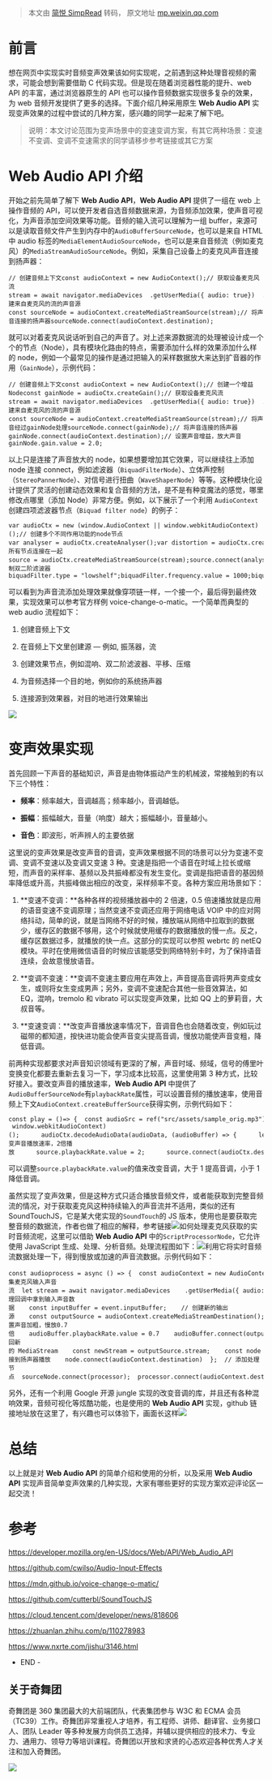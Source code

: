 > 本文由 [简悦 SimpRead](http://ksria.com/simpread/) 转码， 原文地址 [mp.weixin.qq.com](https://mp.weixin.qq.com/s/MuBqhyDUWbqU9p8e9LhdlQ)

前言
==

想在网页中实现实时音频变声效果该如何实现呢，之前遇到这种处理音视频的需求，可能会想到需要借助 C 代码实现。但是现在随着浏览器性能的提升、web API 的丰富，通过浏览器原生的 API 也可以操作音频数据实现很多复杂的效果，为 web 音频开发提供了更多的选择。下面介绍几种采用原生 **Web Audio API** 实现变声效果的过程中尝试的几种方案，感兴趣的同学一起来了解下吧。

> 说明：本文讨论范围为变声场景中的变速变调方案，有其它两种场景：变速不变调、变调不变速需求的同学请移步参考链接或其它方案

Web Audio API 介绍
================

开始之前先简单了解下 **Web Audio API**，**Web Audio API** 提供了一组在 web 上操作音频的 API，可以使开发者自选音频数据来源，为音频添加效果，使声音可视化，为声音添加空间效果等功能。音频的输入流可以理解为一组 buffer，来源可以是读取音频文件产生到内存中的`AudioBufferSourceNode`，也可以是来自 HTML 中 audio 标签的`MediaElementAudioSourceNode`，也可以是来自音频流（例如麦克风）的`MediaStreamAudioSourceNode`。例如，采集自己设备上的麦克风声音连接到扬声器：

```
// 创建音频上下文const audioContext = new AudioContext();// 获取设备麦克风流stream = await navigator.mediaDevices  .getUserMedia({ audio: true})  .catch(function (error) {    console.log(error);  });// 创建来自麦克风的流的声音源const sourceNode = audioContext.createMediaStreamSource(stream);// 将声音连接的扬声器sourceNode.connect(audioContext.destination);
```

就可以对着麦克风说话听到自己的声音了。对上述来源数据流的处理被设计成一个个的节点（Node），具有模块化路由的特点，需要添加什么样的效果添加什么样的 node，例如一个最常见的操作是通过把输入的采样数据放大来达到扩音器的作用（`GainNode`），示例代码：

```
// 创建音频上下文const audioContext = new AudioContext();// 创建一个增益Nodeconst gainNode = audioCtx.createGain();// 获取设备麦克风流stream = await navigator.mediaDevices  .getUserMedia({ audio: true})  .catch(function (error) {    console.log(error);  });// 创建来自麦克风的流的声音源const sourceNode = audioContext.createMediaStreamSource(stream);// 将声音经过gainNode处理sourceNode.connect(gainNode);// 将声音连接的扬声器gainNode.connect(audioContext.destination);// 设置声音增益，放大声音gainNode.gain.value = 2.0;
```

以上只是连接了声音放大的 node，如果想要增加其它效果，可以继续往上添加 node 连接 connect，例如滤波器（`BiquadFilterNode`）、立体声控制（`StereoPannerNode`）、对信号进行扭曲（`WaveShaperNode`）等等。这种模块化设计提供了灵活的创建动态效果和复合音频的方法，是不是有种变魔法的感觉，哪里修改点哪里（添加 Node）非常方便。例如，以下展示了一个利用 `AudioContext` 创建四项滤波器节点（`Biquad filter node`）的例子：

```
var audioCtx = new (window.AudioContext || window.webkitAudioContext)();// 创建多个不同作用功能的node节点var analyser = audioCtx.createAnalyser();var distortion = audioCtx.createWaveShaper();var gainNode = audioCtx.createGain();var biquadFilter = audioCtx.createBiquadFilter();var convolver = audioCtx.createConvolver();// 将所有节点连接在一起source = audioCtx.createMediaStreamSource(stream);source.connect(analyser);analyser.connect(distortion);distortion.connect(biquadFilter);biquadFilter.connect(convolver);convolver.connect(gainNode);gainNode.connect(audioCtx.destination);// 控制双二阶滤波器biquadFilter.type = "lowshelf";biquadFilter.frequency.value = 1000;biquadFilter.gain.value = 25;
```

可以看到为声音流添加处理效果就像穿项链一样，一个接一个，最后得到最终效果，实现效果可以参考官方样例 voice-change-o-matic。一个简单而典型的 web audio 流程如下：

1.  创建音频上下文
    
2.  在音频上下文里创建源 — 例如, 振荡器，流
    
3.  创建效果节点，例如混响、双二阶滤波器、平移、压缩
    
4.  为音频选择一个目的地，例如你的系统扬声器
    
5.  连接源到效果器，对目的地进行效果输出
    

![](https://mmbiz.qpic.cn/sz_mmbiz_png/cAd6ObKOzEBCO7XZEKV38gjSb4rQ0WLdmMsibQ46Wt1HwShq2pTzicghMvV2qyhP7jHbib9duovBazUuqnXTGpxgA/640?wx_fmt=png)

变声效果实现
======

首先回顾一下声音的基础知识，声音是由物体振动产生的机械波，常接触到的有以下三个特性：

*   **频率**：频率越大，音调越高；频率越小，音调越低。
    
*   **振幅**：振幅越大，音量（响度）越大；振幅越小，音量越小。
    
*   **音色**：即波形，听声辨人的主要依据
    

这里说的变声效果是改变声音的音调，变声效果根据不同的场景可以分为变速不变调、变调不变速以及变调又变速 3 种。变速是指把一个语音在时域上拉长或缩短，而声音的采样率、基频以及共振峰都没有发生变化。变调是指把语音的基因频率降低或升高，共振峰做出相应的改变，采样频率不变。各种方案应用场景如下：

1.  **变速不变调：**各种各样的视频播放器中的 2 倍速，0.5 倍速播放就是应用的语音变速不变调原理；当然变速不变调还应用于网络电话 VOIP 中的应对网络抖动，简单的说，就是当网络不好的时候，播放端从网络中拉取到的数据少，缓存区的数据不够用，这个时候就使用缓存的数据播放的慢一点。反之，缓存区数据过多，就播放的快一点。这部分的实现可以参照 webrtc 的 netEQ 模块。平时在使用微信语音的时候应该能感受到网络特别卡时，为了保持语音连续，会故意慢放语音。
    
2.  **变调不变速：**变调不变速主要应用在声效上，声音提高音调将男声变成女生，或则将女生变成男声；另外，变调不变速配合其他一些音效算法，如 EQ，混响，tremolo 和 vibrato 可以实现变声效果，比如 QQ 上的萝莉音，大叔音等。
    
3.  **变速变调：**改变声音播放速率情况下，音调音色也会随着改变，例如玩过磁带的都知道，按快进功能会使声音变尖提高音调，慢放功能使声音变粗，降低音调。
    

前两种实现都要求对声音知识领域有更深的了解，声音时域、频域，信号的傅里叶变换变化都要去重新去复习一下，学习成本比较高，这里使用第 3 种方式，比较好接入。要改变声音的播放速率，**Web Audio API** 中提供了`AudioBufferSourceNode`有`playbackRate`属性，可以设置音频的播放速率，使用音频上下文`AudioContext.createBufferSource`获得实例，示例代码如下：

```
const play = ()=> {  const audioSrc = ref("src/assets/sample_orig.mp3")  const url = audioSrc.value  const request = new XMLHttpRequest()  request.open('GET', url, true)  request.responseType = 'arraybuffer'  request.onload = function() {    const audioData = request.response    const audioCtx = new (window.AudioContext || window.webkitAudioContext)();      audioCtx.decodeAudioData(audioData, (audioBuffer) => {      let source = audioCtx.createBufferSource();      source.buffer = audioBuffer;      // 改变声音播放速率，2倍播放      source.playbackRate.value = 2;      source.connect(audioCtx.destination);      source.start(0);    });  }  request.send()}
```

可以调整`source.playbackRate.value`的值来改变音调，大于 1 提高音调，小于 1 降低音调。

虽然实现了变声效果，但是这种方式只适合播放音频文件，或者能获取到完整音频流的情况，对于获取麦克风这种持续输入的声音流并不适用，类似的还有 SoundTouchJS，它是某大佬实现的`SoundTouch`的 JS 版本，使用也是要获取完整音频的数据流，作者也做了相应的解释，参考链接![](https://mmbiz.qpic.cn/sz_mmbiz_png/cAd6ObKOzEBCO7XZEKV38gjSb4rQ0WLdTegf4j1Ao1mCP3JasJbVJkZMibIZsrlmZhiaQyrTIYLPk7Aj6F9oGYrg/640?wx_fmt=png)如何处理麦克风获取的实时音频流呢，这里可以借助 **Web Audio API** 中的`ScriptProcessorNode`，它允许使用 JavaScript 生成、处理、分析音频。处理流程图如下：![](https://mmbiz.qpic.cn/sz_mmbiz_png/cAd6ObKOzEBCO7XZEKV38gjSb4rQ0WLdg6Meic7Kz6Euy6xyYcsnR5ibRicBc4J2FWFWKicyKUJ0MXDmq5GibmF1WnA/640?wx_fmt=png)利用它将实时音频流数据处理一下，得到慢放或加速的声音流数据。示例代码如下：

```
const audioprocess = async () => {  const audioContext = new AudioContext();  // 采集麦克风输入声音流  let stream = await navigator.mediaDevices    .getUserMedia({ audio: true})    .catch(function (error) {      console.log(error);    });  const sourceNode = audioContext.createMediaStreamSource(stream);  const processor = audioContext.createScriptProcessor(4096, 1, 1);  processor.onaudioprocess = async event => {    // 处理回调中拿到输入声音数据    const inputBuffer = event.inputBuffer;    // 创建新的输出源    const outputSource = audioContext.createMediaStreamDestination();    const audioBuffer = audioContext.createBufferSource();    audioBuffer.buffer = inputBuffer;    // 设置声音加粗，慢放0.7倍    audioBuffer.playbackRate.value = 0.7    audioBuffer.connect(outputSource);    audioBuffer.start();    // 返回新的 MediaStream    const newStream = outputSource.stream;    const node = audioContext.createMediaStreamSource(newStream)    // 连接到扬声器播放    node.connect(audioContext.destination)  };  // 添加处理节点  sourceNode.connect(processor);  processor.connect(audioContext.destination)}
```

另外，还有一个利用 Google 开源 jungle 实现的改变音调的库，并且还有各种混响效果，音频可视化等炫酷功能，也是使用的 **Web Audio API** 实现，github 链接地址放在这里了，有兴趣也可以体验下，画面长这样![](https://mmbiz.qpic.cn/sz_mmbiz_png/cAd6ObKOzEBCO7XZEKV38gjSb4rQ0WLdhXax3KM7MoFCOAlOWrHNuYwjW6w3cRGp8icD6y2wfnYKLogmSlFbmfA/640?wx_fmt=png)

总结
==

以上就是对 **Web Audio API** 的简单介绍和使用的分析，以及采用 **Web Audio API** 实现声音简单变声效果的几种实现，大家有哪些更好的实现方案欢迎评论区一起交流！

参考
==

https://developer.mozilla.org/en-US/docs/Web/API/Web_Audio_API

https://github.com/cwilso/Audio-Input-Effects

https://mdn.github.io/voice-change-o-matic/

https://github.com/cutterbl/SoundTouchJS

https://cloud.tencent.com/developer/news/818606

https://zhuanlan.zhihu.com/p/110278983

https://www.nxrte.com/jishu/3146.html

- END -

关于奇舞团
-----

奇舞团是 360 集团最大的大前端团队，代表集团参与 W3C 和 ECMA 会员（TC39）工作。奇舞团非常重视人才培养，有工程师、讲师、翻译官、业务接口人、团队 Leader 等多种发展方向供员工选择，并辅以提供相应的技术力、专业力、通用力、领导力等培训课程。奇舞团以开放和求贤的心态欢迎各种优秀人才关注和加入奇舞团。

![](https://mmbiz.qpic.cn/mmbiz_png/cAd6ObKOzEBLicibtcprJISN18FgTtg2N1ichPnMqRhicrP20VfwnC4vday7gtEoiaSynIH1bas4N5kgicliakrLdtT2Q/640?wx_fmt=png&wxfrom=5&wx_lazy=1&wx_co=1)